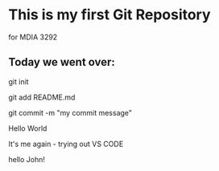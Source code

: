 # This is my first Git Repository
for MDIA 3292 

## Today we went over:  
git init  

git add README.md  

git commit -m "my commit   message"   


Hello World

It's me again - trying out VS CODE

hello John!